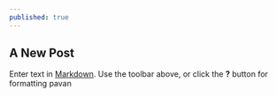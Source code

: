 ```yaml
---
published: true
---
```

## A New Post

Enter text in [Markdown](http://daringfireball.net/projects/markdown/). Use the toolbar above, or click the **?** button for formatting pavan
